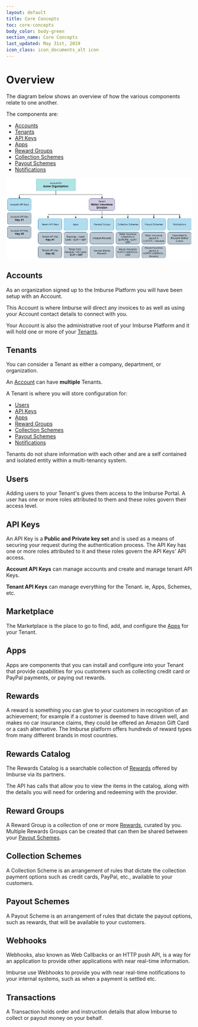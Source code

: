 ```yaml
---
layout: default
title: Core Concepts
toc: core-concepts
body_color: body-green
section_name: Core Concepts
last_updated: May 31st, 2019
icon_class: icon_documents_alt icon
---
```

# Overview
The diagram below shows an overview of how the various components relate to one another.

The components are:

- [Accounts](#accounts)
- [Tenants](#tenants)
- [API Keys](#api-keys)
- [Apps](#apps)
- [Reward Groups](#reward-groups)
- [Collection Schemes](#collection-schemes)
- [Payout Schemes](#payout-schemes)
- [Notifications](#webhooks)

<img src="/assets/images/guides/getting-started/concept-overview.png" style="width:900px;" title="Overview" alt="Overview"/>

## Accounts
As an organization signed up to the Imburse Platform you will have been setup with an Account.

This Account is where Imburse will direct any invoices to as well as using your Account contact details to connect with you.

Your Account is also the administrative root of your Imburse Platform and it will hold one or more of your [Tenants](/pages/guides/getting-started/what-is-a-tenant/).

## Tenants
You can consider a Tenant as either a company, department, or organization.

An [Account](#accounts) can have **multiple** Tenants.

A Tenant is where you will store configuration for:
- [Users](#users)
- [API Keys](#api-keys)
- [Apps](#apps)
- [Reward Groups](#reward-groups)
- [Collection Schemes](#collection-schemes)
- [Payout Schemes](#payout-schemes)
- [Notifications](#webhooks)

Tenants do not share information with each other and are a self contained and isolated entity within a multi-tenancy system.

## Users
Adding users to your Tenant's gives them access to the Imburse Portal.
A user has one or more roles attributed to them and these roles govern their access level.

## API Keys
An API Key is a **Public and Private key set** and is used as a means of securing your request during the authentication process.
The API Key has one or more roles attributed to it and these roles govern the API Keys' API access.

**Account API Keys** can manage accounts and create and manage tenant API Keys.

**Tenant API Keys** can manage everything for the Tenant. ie, Apps, Schemes, etc.

## Marketplace
The Marketplace is the place to go to find, add, and configure the [Apps](#apps) for your Tenant.

## Apps
Apps are components that you can install and configure into your Tenant that provide capabilities for you customers such as collecting credit card or PayPal payments, or paying out rewards.

## Rewards
A reward is something you can give to your customers in recognition of an achievement; for example if a customer is deemed to have driven well, and makes no car insurance claims, they could be offered an Amazon Gift Card or a cash alternative. The Imburse platform offers hundreds of reward types from many different brands in most countries.

## Rewards Catalog
The Rewards Catalog is a searchable collection of [Rewards](#rewards) offered by Imburse via its partners.

The API has calls that allow you to view the items in the catalog, along with the details you will need for ordering and redeeming with the provider.

## Reward Groups
A Reward Group is a collection of one or more [Rewards](#rewards), curated by you. Multiple Rewards Groups can be created that can then be shared between your [Payout Schemes](#payout-schemes).

## Collection Schemes
A Collection Scheme is an arrangement of rules that dictate the collection payment options such as credit cards, PayPal, etc., available to your customers.

## Payout Schemes
A Payout Scheme is an arrangement of rules that dictate the payout options, such as rewards, that will be available to your customers.

## Webhooks
Webhooks, also known as Web Callbacks or an HTTP push API, is a way for an application to provide other applications with near real-time information.

Imburse use Webhooks to provide you with near real-time notifications to your internal systems, such as when a payment is settled etc.

## Transactions
A Transaction holds order and instruction details that allow Imburse to collect or payout money on your behalf.
